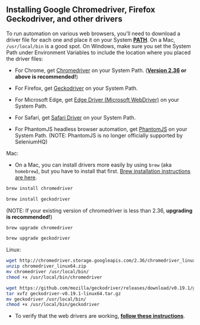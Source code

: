 ## Installing Google Chromedriver, Firefox Geckodriver, and other drivers


To run automation on various web browsers, you'll need to download a driver file for each one and place it on your System **[PATH](http://java.com/en/download/help/path.xml)**. On a Mac, ``/usr/local/bin`` is a good spot. On Windows, make sure you set the System Path under Environment Variables to include the location where you placed the driver files:

* For Chrome, get [Chromedriver](https://sites.google.com/a/chromium.org/chromedriver/downloads) on your System Path. (**[Version 2.36](https://chromedriver.storage.googleapis.com/index.html?path=2.36/) or above is recommended!**)

* For Firefox, get [Geckodriver](https://github.com/mozilla/geckodriver/releases) on your System Path.

* For Microsoft Edge, get [Edge Driver (Microsoft WebDriver)](https://developer.microsoft.com/en-us/microsoft-edge/tools/webdriver/) on your System Path.

* For Safari, get [Safari Driver](https://github.com/seleniumbase/SeleniumBase/blob/master/help_docs/using_safari_driver.md) on your System Path.

* For PhantomJS headless browser automation, get [PhantomJS](http://phantomjs.org/download.html) on your System Path. (NOTE: PhantomJS is no longer officially supported by SeleniumHQ)

Mac:

* On a Mac, you can install drivers more easily by using ``brew`` (aka ``homebrew``), but you have to install that first. [Brew installation instructions are here](https://github.com/seleniumbase/SeleniumBase/blob/master/help_docs/install_python_pip_git.md).

```bash
brew install chromedriver

brew install geckodriver
```

(NOTE: If your existing version of chromedriver is less than 2.36, **upgrading is recommended!**)

```bash
brew upgrade chromedriver

brew upgrade geckodriver
```

Linux:

```bash
wget http://chromedriver.storage.googleapis.com/2.36/chromedriver_linux64.zip
unzip chromedriver_linux64.zip
mv chromedriver /usr/local/bin/
chmod +x /usr/local/bin/chromedriver
```

```bash
wget https://github.com/mozilla/geckodriver/releases/download/v0.19.1/geckodriver-v0.19.1-linux64.tar.gz
tar xvfz geckodriver-v0.19.1-linux64.tar.gz
mv geckodriver /usr/local/bin/
chmod +x /usr/local/bin/geckodriver
```

* To verify that the web drivers are working, **[follow these instructions](https://github.com/seleniumbase/SeleniumBase/blob/master/help_docs/verify_webdriver.md)**.
